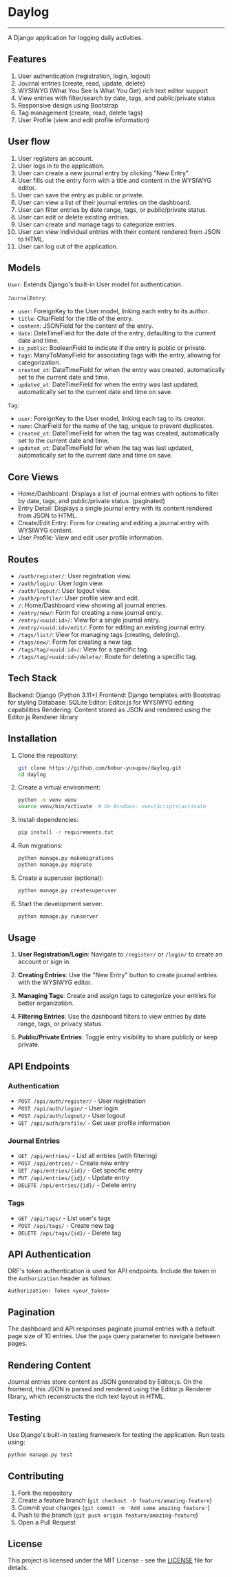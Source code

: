 # Daylog

------

A Django application for logging daily activities.

## Features

1. User authentication (registration, login, logout)
2. Journal entries (create, read, update, delete)
3. WYSIWYG (What You See Is What You Get) rich text editor support
4. View entries with filter/search by date, tags, and public/private status
5. Responsive design using Bootstrap
6. Tag management (create, read, delete tags)
7. User Profile (view and edit profile information)

## User flow

1. User registers an account.
2. User logs in to the application.
3. User can create a new journal entry by clicking "New Entry".
4. User fills out the entry form with a title and content in the WYSIWYG editor.
5. User can save the entry as public or private.
6. User can view a list of their journal entries on the dashboard.
7. User can filter entries by date range, tags, or public/private status.
8. User can edit or delete existing entries.
9. User can create and manage tags to categorize entries.
10. User can view individual entries with their content rendered from JSON to HTML.
11. User can log out of the application.

## Models

`User`: Extends Django's built-in User model for authentication.

`JournalEntry`:

- `user`: ForeignKey to the User model, linking each entry to its author.
- `title`: CharField for the title of the entry.
- `content`: JSONField for the content of the entry.
- `date`: DateTimeField for the date of the entry, defaulting to the current date and time.
- `is_public`: BooleanField to indicate if the entry is public or private.
- `tags`: ManyToManyField for associating tags with the entry, allowing for categorization.
- `created_at`: DateTimeField for when the entry was created, automatically set to the current date and time.
- `updated_at`: DateTimeField for when the entry was last updated, automatically set to the current date and time on save.

`Tag`:

- `user`: ForeignKey to the User model, linking each tag to its creator.
- `name`: CharField for the name of the tag, unique to prevent duplicates.
- `created_at`: DateTimeField for when the tag was created, automatically set to the current date and time.
- `updated_at`: DateTimeField for when the tag was last updated, automatically set to the current date and time on save.

## Core Views

- Home/Dashboard: Displays a list of journal entries with options to filter by date, tags, and public/private status. (paginated)
- Entry Detail: Displays a single journal entry with its content rendered from JSON to HTML.
- Create/Edit Entry: Form for creating and editing a journal entry with WYSIWYG content.
- User Profile: View and edit user profile information.

## Routes

- `/auth/register/`: User registration view.
- `/auth/login/`: User login view.
- `/auth/logout/`: User logout view.
- `/auth/profile/`: User profile view and edit.
- `/`: Home/Dashboard view showing all journal entries.
- `/entry/new/`: Form for creating a new journal entry.
- `/entry/<uuid:id>/`: View for a single journal entry.
- `/entry/<uuid:id>/edit/`: Form for editing an existing journal entry.
- `/tags/list/`: View for managing tags (creating, deleting).
- `/tags/new/`: Form for creating a new tag.
- `/tags/tag/<uuid:id>/`: View for a specific tag.
- `/tags/tag/<uuid:id>/delete/`: Route for deleting a specific tag.

## Tech Stack

Backend: Django (Python 3.11+)
Frontend: Django templates with Bootstrap for styling
Database: SQLite
Editor: Editor.js for WYSIWYG editing capabilities
Rendering: Content stored as JSON and rendered using the Editor.js Renderer library

## Installation

1. Clone the repository:

   ```bash
   git clone https://github.com/bobur-yusupov/daylog.git
   cd daylog
   ```

2. Create a virtual environment:

   ```bash
   python -m venv venv
   source venv/bin/activate  # On Windows: venv\Scripts\activate
   ```

3. Install dependencies:

   ```bash
   pip install -r requirements.txt
   ```

4. Run migrations:

   ```bash
   python manage.py makemigrations
   python manage.py migrate
   ```

5. Create a superuser (optional):

   ```bash
   python manage.py createsuperuser
   ```

6. Start the development server:

   ```bash
   python manage.py runserver
   ```

## Usage

1. **User Registration/Login**: Navigate to `/register/` or `/login/` to create an account or sign in.

2. **Creating Entries**: Use the "New Entry" button to create journal entries with the WYSIWYG editor.

3. **Managing Tags**: Create and assign tags to categorize your entries for better organization.

4. **Filtering Entries**: Use the dashboard filters to view entries by date range, tags, or privacy status.

5. **Public/Private Entries**: Toggle entry visibility to share publicly or keep private.

## API Endpoints

### Authentication

- `POST /api/auth/register/` - User registration
- `POST /api/auth/login/` - User login
- `POST /api/auth/logout/` - User logout
- `GET /api/auth/profile/` - Get user profile information

### Journal Entries

- `GET /api/entries/` - List all entries (with filtering)
- `POST /api/entries/` - Create new entry
- `GET /api/entries/{id}/` - Get specific entry
- `PUT /api/entries/{id}/` - Update entry
- `DELETE /api/entries/{id}/` - Delete entry

### Tags

- `GET /api/tags/` - List user's tags
- `POST /api/tags/` - Create new tag
- `DELETE /api/tags/{id}/` - Delete tag

## API Authentication

DRF's token authentication is used for API endpoints. Include the token in the `Authorization` header as follows:

```plain
Authorization: Token <your_token>
```

## Pagination

The dashboard and API responses paginate journal entries with a default page size of 10 entries. Use the `page` query parameter to navigate between pages.

## Rendering Content

Journal entries store content as JSON generated by Editor.js. On the frontend, this JSON is parsed and rendered using the Editor.js Renderer library, which reconstructs the rich text layout in HTML.

## Testing

Use Django's built-in testing framework for testing the application.
Run tests using:

```bash
python manage.py test
```

## Contributing

1. Fork the repository
2. Create a feature branch (`git checkout -b feature/amazing-feature`)
3. Commit your changes (`git commit -m 'Add some amazing feature'`)
4. Push to the branch (`git push origin feature/amazing-feature`)
5. Open a Pull Request

## License

This project is licensed under the MIT License - see the [LICENSE](LICENSE) file for details.
